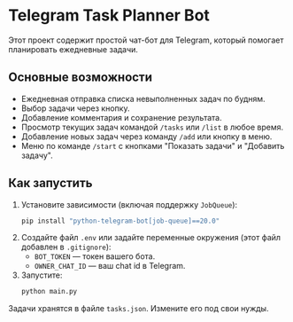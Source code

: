 # Telegram Task Planner Bot

Этот проект содержит простой чат-бот для Telegram, 
который помогает планировать ежедневные задачи.

## Основные возможности

- Ежедневная отправка списка невыполненных задач по будням.
- Выбор задачи через кнопку.
- Добавление комментария и сохранение результата.
- Просмотр текущих задач командой `/tasks` или `/list` в любое время.
- Добавление новых задач через команду `/add` или кнопку в меню.
- Меню по команде `/start` с кнопками "Показать задачи" и "Добавить задачу".

## Как запустить

1. Установите зависимости (включая поддержку `JobQueue`):
   ```bash
   pip install "python-telegram-bot[job-queue]==20.0"
   ```
2. Создайте файл `.env` или задайте переменные окружения (этот файл добавлен в `.gitignore`):
   - `BOT_TOKEN` — токен вашего бота.
   - `OWNER_CHAT_ID` — ваш chat id в Telegram.
3. Запустите:
   ```bash
   python main.py
   ```

Задачи хранятся в файле `tasks.json`. Измените его под свои нужды.
